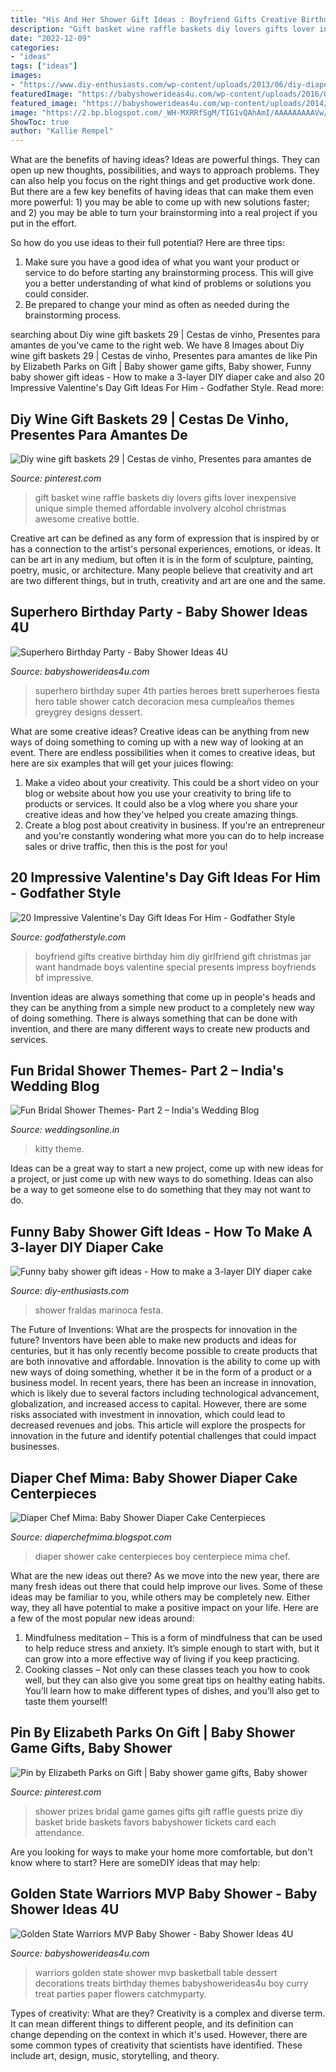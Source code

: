 ```yaml
---
title: "His And Her Shower Gift Ideas : Boyfriend Gifts Creative Birthday Him Diy Girlfriend Gift Christmas Jar Want Handmade Boys Valentine Special Presents Impress Boyfriends Bf Impressive"
description: "Gift basket wine raffle baskets diy lovers gifts lover inexpensive unique simple themed affordable involvery alcohol christmas awesome creative bottle"
date: "2022-12-09"
categories:
- "ideas"
tags: ["ideas"]
images:
- "https://www.diy-enthusiasts.com/wp-content/uploads/2013/06/diy-diaper-cake-idea-baby-girl-puppy-toy-pink.jpg"
featuredImage: "https://babyshowerideas4u.com/wp-content/uploads/2016/04/Golden-State-Warriors-MVP-Baby-Shower-Treat-Brownies.jpg"
featured_image: "https://babyshowerideas4u.com/wp-content/uploads/2014/05/superhero-birthday-party-ideas-1024x753.jpg"
image: "https://2.bp.blogspot.com/_WH-MXRRfSgM/TIG1vQAhAmI/AAAAAAAAAVw/xEuBsNu4U0I/s1600/Baby+Boy+Diaper+Cake+Centerpiece+8.jpg"
ShowToc: true
author: "Kallie Rempel"
---
```



What are the benefits of having ideas?
Ideas are powerful things. They can open up new thoughts, possibilities, and ways to approach problems. They can also help you focus on the right things and get productive work done.
But there are a few key benefits of having ideas that can make them even more powerful: 1) you may be able to come up with new solutions faster; and 2) you may be able to turn your brainstorming into a real project if you put in the effort.

So how do you use ideas to their full potential? Here are three tips: 
1) Make sure you have a good idea of what you want your product or service to do before starting any brainstorming process. This will give you a better understanding of what kind of problems or solutions you could consider. 
2) Be prepared to change your mind as often as needed during the brainstorming process.

	

		
searching about Diy wine gift baskets 29 | Cestas de vinho, Presentes para amantes de you've came to the right web. We have 8 Images about Diy wine gift baskets 29 | Cestas de vinho, Presentes para amantes de like Pin by Elizabeth Parks on Gift | Baby shower game gifts, Baby shower, Funny baby shower gift ideas - How to make a 3-layer DIY diaper cake and also 20 Impressive Valentine&#039;s Day Gift Ideas For Him - Godfather Style. Read more:
		
    
## Diy Wine Gift Baskets 29 | Cestas De Vinho, Presentes Para Amantes De

<img loading=lazy src="https://i.pinimg.com/736x/50/42/a2/5042a2133eb85098c48e046c840a5e48.jpg" onerror="this.onerror=null;this.src='https://tse4.mm.bing.net/th?id=OIP.LFClmeYapZ3jO4aBD6EpVQHaJ4&amp;pid=15.1';" alt="Diy wine gift baskets 29 | Cestas de vinho, Presentes para amantes de">

_Source: pinterest.com_

>gift basket wine raffle baskets diy lovers gifts lover inexpensive unique simple themed affordable involvery alcohol christmas awesome creative bottle. 

	

Creative art can be defined as any form of expression that is inspired by or has a connection to the artist's personal experiences, emotions, or ideas. It can be art in any medium, but often it is in the form of sculpture, painting, poetry, music, or architecture. Many people believe that creativity and art are two different things, but in truth, creativity and art are one and the same.

    
## Superhero Birthday Party - Baby Shower Ideas 4U

<img loading=lazy src="https://babyshowerideas4u.com/wp-content/uploads/2014/05/superhero-birthday-party-ideas-1024x753.jpg" onerror="this.onerror=null;this.src='https://tse4.mm.bing.net/th?id=OIP.lrr8qIWwOTUlQpSiPUpX6gHaFc&amp;pid=15.1';" alt="Superhero Birthday Party - Baby Shower Ideas 4U">

_Source: babyshowerideas4u.com_

>superhero birthday super 4th parties heroes brett superheroes fiesta hero table shower catch decoracion mesa cumpleaños themes greygrey designs dessert. 

	

What are some creative ideas?
Creative ideas can be anything from new ways of doing something to coming up with a new way of looking at an event. There are endless possibilities when it comes to creative ideas, but here are six examples that will get your juices flowing: 
1. Make a video about your creativity. This could be a short video on your blog or website about how you use your creativity to bring life to products or services. It could also be a vlog where you share your creative ideas and how they've helped you create amazing things. 
2. Create a blog post about creativity in business. If you're an entrepreneur and you're constantly wondering what more you can do to help increase sales or drive traffic, then this is the post for you!

    
## 20 Impressive Valentine&#039;s Day Gift Ideas For Him - Godfather Style

<img loading=lazy src="http://godfatherstyle.com/wp-content/uploads/2015/12/handmade-gifts-for-boyfriends.jpg" onerror="this.onerror=null;this.src='https://tse2.mm.bing.net/th?id=OIP.RcfrhPCo-jG_mwqMBi4uHQHaJ3&amp;pid=15.1';" alt="20 Impressive Valentine&#039;s Day Gift Ideas For Him - Godfather Style">

_Source: godfatherstyle.com_

>boyfriend gifts creative birthday him diy girlfriend gift christmas jar want handmade boys valentine special presents impress boyfriends bf impressive. 

	

Invention ideas are always something that come up in people's heads and they can be anything from a simple new product to a completely new way of doing something. There is always something that can be done with invention, and there are many different ways to create new products and services.

    
## Fun Bridal Shower Themes- Part 2 – India&#039;s Wedding Blog

<img loading=lazy src="https://www.weddingsonline.in/blog/wp-content/uploads/2014/01/5.jpg" onerror="this.onerror=null;this.src='https://tse3.mm.bing.net/th?id=OIP.OYJRCUGJJUQ6td-bwiaaSAHaJ3&amp;pid=15.1';" alt="Fun Bridal Shower Themes- Part 2 – India&#039;s Wedding Blog">

_Source: weddingsonline.in_

>kitty theme. 

	

Ideas can be a great way to start a new project, come up with new ideas for a project, or just come up with new ways to do something. Ideas can also be a way to get someone else to do something that they may not want to do.

    
## Funny Baby Shower Gift Ideas - How To Make A 3-layer DIY Diaper Cake

<img loading=lazy src="https://www.diy-enthusiasts.com/wp-content/uploads/2013/06/diy-diaper-cake-idea-baby-girl-puppy-toy-pink.jpg" onerror="this.onerror=null;this.src='https://tse4.mm.bing.net/th?id=OIP.P3MLz8LGdtn0C3u0vV1ffQHaLc&amp;pid=15.1';" alt="Funny baby shower gift ideas - How to make a 3-layer DIY diaper cake">

_Source: diy-enthusiasts.com_

>shower fraldas marinoca festa. 

	

The Future of Inventions: What are the prospects for innovation in the future?
Inventors have been able to make new products and ideas for centuries, but it has only recently become possible to create products that are both innovative and affordable. Innovation is the ability to come up with new ways of doing something, whether it be in the form of a product or a business model. In recent years, there has been an increase in innovation, which is likely due to several factors including technological advancement, globalization, and increased access to capital. However, there are some risks associated with investment in innovation, which could lead to decreased revenues and jobs. This article will explore the prospects for innovation in the future and identify potential challenges that could impact businesses.

    
## Diaper Chef Mima: Baby Shower Diaper Cake Centerpieces

<img loading=lazy src="https://2.bp.blogspot.com/_WH-MXRRfSgM/TIG1vQAhAmI/AAAAAAAAAVw/xEuBsNu4U0I/s1600/Baby+Boy+Diaper+Cake+Centerpiece+8.jpg" onerror="this.onerror=null;this.src='https://tse3.mm.bing.net/th?id=OIP.Q1cbDpH9MF43ACjtyEfY2wHaJ4&amp;pid=15.1';" alt="Diaper Chef Mima: Baby Shower Diaper Cake Centerpieces">

_Source: diaperchefmima.blogspot.com_

>diaper shower cake centerpieces boy centerpiece mima chef. 

	

What are the new ideas out there?
As we move into the new year, there are many fresh ideas out there that could help improve our lives. Some of these ideas may be familiar to you, while others may be completely new. Either way, they all have potential to make a positive impact on your life. Here are a few of the most popular new ideas around: 
1. Mindfulness meditation – This is a form of mindfulness that can be used to help reduce stress and anxiety. It’s simple enough to start with, but it can grow into a more effective way of living if you keep practicing. 
2. Cooking classes – Not only can these classes teach you how to cook well, but they can also give you some great tips on healthy eating habits. You’ll learn how to make different types of dishes, and you’ll also get to taste them yourself!

    
## Pin By Elizabeth Parks On Gift | Baby Shower Game Gifts, Baby Shower

<img loading=lazy src="https://i.pinimg.com/736x/39/3b/33/393b33d9f47d9ccbc8f7d40eb13578eb.jpg" onerror="this.onerror=null;this.src='https://tse3.mm.bing.net/th?id=OIP.vzGOQiwfeP47qXfkdY7gkwHaJ3&amp;pid=15.1';" alt="Pin by Elizabeth Parks on Gift | Baby shower game gifts, Baby shower">

_Source: pinterest.com_

>shower prizes bridal game games gifts gift raffle guests prize diy basket bride baskets favors babyshower tickets card each attendance. 

	

Are you looking for ways to make your home more comfortable, but don't know where to start? Here are someDIY ideas that may help: 

    
## Golden State Warriors MVP Baby Shower - Baby Shower Ideas 4U

<img loading=lazy src="https://babyshowerideas4u.com/wp-content/uploads/2016/04/Golden-State-Warriors-MVP-Baby-Shower-Treat-Brownies.jpg" onerror="this.onerror=null;this.src='https://tse4.mm.bing.net/th?id=OIP.qRw89Hx0f4HTGkGfw8qTjAHaHa&amp;pid=15.1';" alt="Golden State Warriors MVP Baby Shower - Baby Shower Ideas 4U">

_Source: babyshowerideas4u.com_

>warriors golden state shower mvp basketball table dessert decorations treats birthday themes babyshowerideas4u boy curry treat parties paper flowers catchmyparty. 

	

Types of creativity: What are they?
Creativity is a complex and diverse term. It can mean different things to different people, and its definition can change depending on the context in which it's used. However, there are some common types of creativity that scientists have identified. These include art, design, music, storytelling, and
theory.

